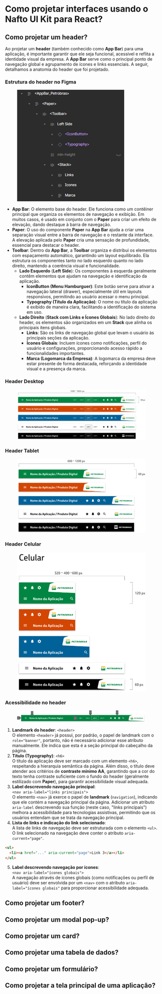 # Como projetar interfaces usando o Nafto UI Kit para React?

## Como projetar um header?

Ao projetar um **header** (também conhecido como **App Bar**) para uma aplicação, é importante garantir que ele seja funcional, acessível e reflita a identidade visual da empresa. A **App Bar** serve como o principal ponto de navegação global e agrupamento de ícones e links essenciais. A seguir, detalhamos a anatomia do header que foi projetado.

### **Estrutura do header no Figma**

<figure><img src="../../.gitbook/assets/image.png" alt=""><figcaption></figcaption></figure>

* **App Bar**: O elemento base do header. Ele funciona como um contêiner principal que organiza os elementos de navegação e exibição. Em muitos casos, é usado em conjunto com o **Paper** para criar um efeito de elevação, dando destaque à barra de navegação.
* **Paper**: O uso do componente **Paper** na **App Bar** ajuda a criar uma separação visual entre a barra de navegação e o restante da interface. A elevação aplicada pelo **Paper** cria uma sensação de profundidade, essencial para destacar o header.
* **Toolbar**: Dentro da **App Bar**, a **Toolbar** organiza e distribui os elementos com espaçamento automático, garantindo um layout equilibrado. Ela estrutura os componentes tanto no lado esquerdo quanto no lado direito, mantendo a coerência visual e funcionalidade.
  * **Lado Esquerdo** (**Left Side**): Os componentes à esquerda geralmente contêm elementos que ajudam na navegação e identificação da aplicação.
    * **IconButton (Menu Hamburguer)**: Este botão serve para ativar a navegação lateral (drawer), especialmente útil em layouts responsivos, permitindo ao usuário acessar o menu principal.
    * **Typography (Título da Aplicação)**: O nome ou título da aplicação é exibido de maneira clara, facilitando a identificação do sistema em uso.
  * **Lado Direito** (**Stack com Links e Ícones Globais**): No lado direito do header, os elementos são organizados em um **Stack** que alinha os principais itens globais.
    * **Links**: São os links de navegação global que levam o usuário às principais seções da aplicação.
    * **Ícones Globais**: Incluem ícones como notificações, perfil do usuário e configurações, proporcionando acesso rápido a funcionalidades importantes.
    * **Marca (Logomarca da Empresa)**: A logomarca da empresa deve estar presente de forma destacada, reforçando a identidade visual e a presença da marca.

### Header Desktop

<figure><img src="../../.gitbook/assets/conjunto-headers.png" alt=""><figcaption></figcaption></figure>

### Header Tablet

<figure><img src="../../.gitbook/assets/conjunto-headers-tablet.png" alt=""><figcaption></figcaption></figure>

### Header Celular

<figure><img src="../../.gitbook/assets/conjunto-headers-celular (1).png" alt=""><figcaption></figcaption></figure>

### Acessibilidade no header

<figure><img src="../../.gitbook/assets/header-anotado.png" alt=""><figcaption></figcaption></figure>

1. **Landmark do header**: `<header>`\
   O elemento `<header>` já possui, por padrão, o papel de landmark com o `role="banner"`, portanto, não é necessário adicionar esse atributo manualmente. Ele indica que esta é a seção principal do cabeçalho da página.
2. **Título (Typography)**: `<h6>`\
   O título da aplicação deve ser marcado com um elemento `<h6>`, respeitando a hierarquia semântica da página. Além disso, o título deve atender aos critérios de **contraste mínimo AA**, garantindo que a cor do texto tenha contraste suficiente com o fundo do header (geralmente estilizado com **Paper**), para garantir acessibilidade visual adequada.
3. **Label descrevendo navegação principal**:\
   `<nav aria-label="links principais">`\
   O elemento `<nav>` já exerce o papel de **landmark** (`navigation`), indicando que ele contém a navegação principal da página. Adicionar um atributo `aria-label` descrevendo sua função (neste caso, "links principais") melhora a acessibilidade para tecnologias assistivas, permitindo que os usuários entendam que se trata da navegação principal.
4. **Lista de links e indicação do link selecionado**:\
   A lista de links de navegação deve ser estruturada com o elemento `<ul>`. O link selecionado na navegação deve conter o atributo `aria-current="page"`.

```html
<ul>
  <li><a href="..." aria-current="page">Link 3</a></li>
</ul>
```

5. **Label descrevendo navegação por ícones**:\
   `<nav aria-label="ícones globais">`\
   A navegação através de ícones globais (como notificações ou perfil de usuário) deve ser envolvida por um `<nav>` com o atributo `aria-label="ícones globais"` para proporcionar acessibilidade adequada.

## Como projetar um footer?

## Como projetar um modal pop-up?

## Como projetar um card?

## Como projetar uma tabela de dados?

## Como projetar um formulário?

## Como projetar a tela principal de uma aplicação?
